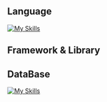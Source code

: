 


## Language
[![My Skills](https://skillicons.dev/icons?i=ts,js,html,css)](https://skillicons.dev)
## Framework & Library


## DataBase


[![My Skills](https://skillicons.dev/icons?i=aws,gcp,azure,next,vue,flutter&perline=3)](https://skillicons.dev)
